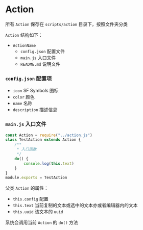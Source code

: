# Action

所有 `Action` 保存在 `scripts/action` 目录下，按照文件夹分类

`Action` 结构如下：

- `ActionName`
  - `config.json` 配置文件
  - `main.js` 入口文件
  - `README.md` 说明文件

### `config.json` 配置项

- `icon` SF Symbols 图标
- `color` 颜色
- `name` 名称
- `description` 描述信息

### `main.js` 入口文件

```js
const Action = require("../action.js")
class TestAction extends Action {
    /**
     * 入口函数
     */
    do() {
        console.log(this.text)
    }
}
module.exports = TestAction
```

父类 `Action` 的属性：
- `this.config` 配置
- `this.text` 当前复制的文本或选中的文本亦或者编辑器内的文本
- `this.uuid` 该文本的 `uuid`

系统会调用当前 `Action` 的 `do()` 方法
